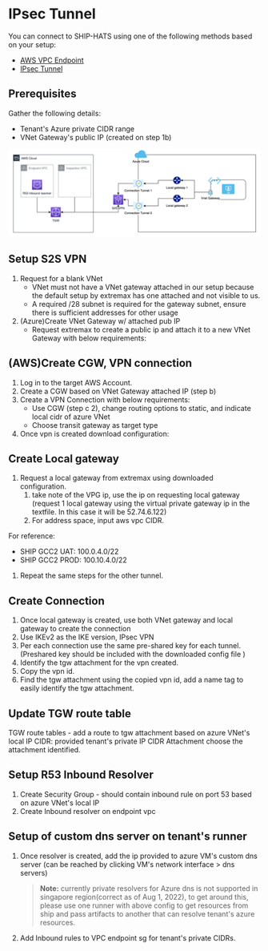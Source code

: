 # IPsec Tunnel

You can connect to SHIP-HATS using one of the following methods based on your setup:

- [AWS VPC Endpoint](aws-vpc-endpoint)
- [IPsec Tunnel](#prerequisites)


## Prerequisites

Gather the following details:

- Tenant's Azure private CIDR range
- VNet Gateway's public IP (created on step 1b)

![](./images/aws-azure-setup.png)


## Setup S2S VPN

1. Request for a blank VNet
    - VNet must not have a VNet gateway attached in our setup because the default setup by extremax has one attached and not visible to us. 
    - A required /28 subnet is required for the gateway subnet, ensure there is sufficient addresses for other usage
1. (Azure)Create VNet Gateway w/ attached pub IP
    - Request extremax to create a public ip and attach it to a new VNet Gateway with below requirements:

## (AWS)Create CGW, VPN connection
1. Log in to the target AWS Account.
1. Create a CGW based on VNet Gateway attached IP (step b)
1. Create a VPN Connection with below requirements: 
    - Use CGW (step c 2), change routing options to static, and indicate local cidr of azure VNet
    - Choose transit gateway as target type
1. Once vpn is created download configuration:

## Create Local gateway

1. Request a local gateway from extremax using downloaded configuration.
    1. take note of the VPG ip, use the ip on requesting local gateway (request 1 local gateway using the virtual private gateway ip in the textfile. In this case it will be 52.74.6.122)
    1. For address space, input aws vpc CIDR.

For reference:
- SHIP GCC2 UAT: 100.0.4.0/22
- SHIP GCC2 PROD: 100.10.4.0/22

1. Repeat the same steps for the other tunnel.

## Create Connection

1. Once local gateway is created, use both VNet gateway and local gateway to create the connection
1. Use IKEv2 as the IKE version, IPsec VPN
1. Per each connection use the same pre-shared key for each tunnel. (Preshared key should be included with the downloaded config file )
1. Identify the tgw attachment for the vpn created.
1. Copy the vpn id. 
1. Find the tgw attachment using the copied vpn id, add a name tag to easily identify the tgw attachment. 

## Update TGW route table 

TGW route tables - add a route to tgw attachment based on azure VNet's local IP
CIDR: provided tenant's private IP CIDR
Attachment choose the attachment identified. 

## Setup R53 Inbound Resolver

1. Create Security Group - should contain inbound rule on port 53 based on azure VNet's local IP
1. Create Inbound resolver on endpoint vpc

## Setup of custom dns server on tenant's runner

1. Once resolver is created, add the ip provided to azure VM's custom dns server (can be reached by clicking VM's network interface > dns servers)
    > **Note:** currently private resolvers for Azure dns is not supported in singapore region(correct as of Aug 1, 2022), to get around this, please use one runner with above config to get resources from ship and pass artifacts to another that can resolve tenant's azure resources.
1. Add Inbound rules to VPC endpoint sg for tenant's private CIDRs. 


